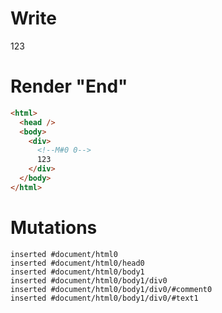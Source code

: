 # Write
  <div><!M#0 0>123</div>


# Render "End"
```html
<html>
  <head />
  <body>
    <div>
      <!--M#0 0-->
      123
    </div>
  </body>
</html>
```

# Mutations
```
inserted #document/html0
inserted #document/html0/head0
inserted #document/html0/body1
inserted #document/html0/body1/div0
inserted #document/html0/body1/div0/#comment0
inserted #document/html0/body1/div0/#text1
```